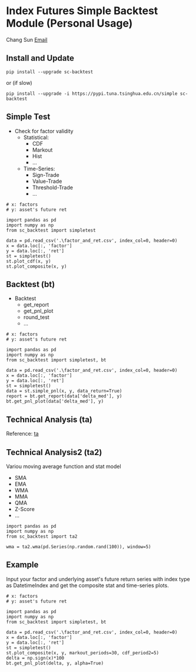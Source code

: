 # Index Futures Simple Backtest Module (Personal Usage)

Chang Sun 
[Email](ynsfsc@126.com)

## Install and Update
```
pip install --upgrade sc-backtest
```
or (if slow)
```
pip install --upgrade -i https://pypi.tuna.tsinghua.edu.cn/simple sc-backtest
```

## Simple Test
* Check for factor validity
   * Statistical:
      * CDF
      * Markout
      * Hist
      * ...
   * Time-Series:
      * Sign-Trade
      * Value-Trade
      * Threshold-Trade
      * ...	

```
# x: factors
# y: asset's future ret

import pandas as pd
import numpy as np
from sc_backtest import simpletest

data = pd.read_csv('.\factor_and_ret.csv', index_col=0, header=0)
x = data.loc[:, 'factor']
y = data.loc[:, 'ret']
st = simpletest()
st.plot_cdf(x, y)
st.plot_composite(x, y)
```

## Backtest (bt)
* Backtest
   * get_report
   * get_pnl_plot
   * round_test
   * ...

```
# x: factors
# y: asset's future ret

import pandas as pd
import numpy as np
from sc_backtest import simpletest, bt

data = pd.read_csv('.\factor_and_ret.csv', index_col=0, header=0)
x = data.loc[:, 'factor']
y = data.loc[:, 'ret']
st = simpletest()
data = st.simple_pnl(x, y, data_return=True)
report = bt.get_report(data['delta_med'], y)
bt.get_pnl_plot(data['delta_med'], y)
```

## Technical Analysis (ta)
Reference: [ta](https://technical-analysis-library-in-python.readthedocs.io/en/latest/index.html)

## Technical Analysis2 (ta2)
Variou moving average function and stat model
* SMA
* EMA
* WMA
* MMA
* QMA
* Z-Score
* ...
```
import pandas as pd
import numpy as np
from sc_backtest import ta2

wma = ta2.wma(pd.Series(np.random.rand(100)), window=5)
```


## Example
Input your factor and underlying asset's future return series with index type as DatetimeIndex and get the composite stat and time-series plots.
```
# x: factors
# y: asset's future ret

import pandas as pd
import numpy as np
from sc_backtest import simpletest, bt

data = pd.read_csv('.\factor_and_ret.csv', index_col=0, header=0)
x = data.loc[:, 'factor']
y = data.loc[:, 'ret']
st = simpletest()
st.plot_composite(x, y, markout_periods=30, cdf_period2=5)
delta = np.sign(x)*100
bt.get_pnl_plot(delta, y, alpha=True)
```
